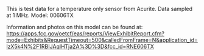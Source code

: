 
This is test data for a temperature only sensor from Acurite.
Data sampled at 1 MHz.
Model: 00606TX

Information and photos on this model can be found at:
https://apps.fcc.gov/oetcf/eas/reports/ViewExhibitReport.cfm?mode=Exhibits&RequestTimeout=500&calledFromFrame=N&application_id=lzX5k4N%2F1RBIJAqlHTja2A%3D%3D&fcc_id=RNE606TX



